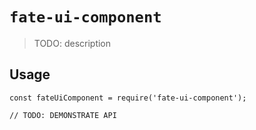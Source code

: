 # `fate-ui-component`

> TODO: description

## Usage

```
const fateUiComponent = require('fate-ui-component');

// TODO: DEMONSTRATE API
```
